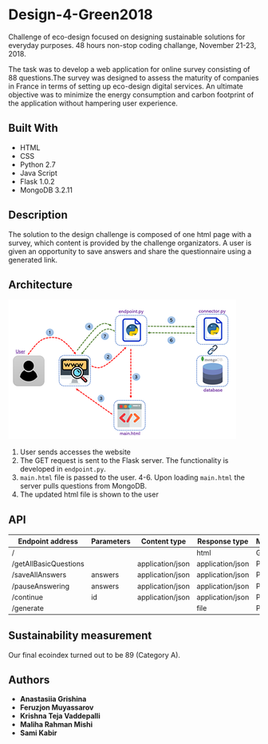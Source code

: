 # Design-4-Green2018

Challenge of eco-design focused on designing sustainable solutions for everyday purposes. 48 hours non-stop coding challange, November 21-23, 2018.

The task was to develop a web application for online survey consisting of 88 questions.The survey was designed to assess the maturity of companies in France in terms of setting up eco-design digital services. An ultimate objective was to minimize the energy consumption and carbon footprint of the application without hampering user experience.

## Built With

- HTML
- CSS
- Python 2.7
- Java Script
- Flask 1.0.2
- MongoDB 3.2.11

## Description
The solution to the design challenge is composed of one html page with a survey, which content is provided by the challenge organizators. A user is given an opportunity to save answers and share the questionnaire using a generated link.  

## Architecture 

![](architecture.png)

1. User sends accesses the website
2. The GET request is sent to the Flask server. The functionality is developed in ```endpoint.py```.
3. ```main.html``` file is passed to the user.
4-6. Upon loading ```main.html``` the server pulls questions from MongoDB.
7. The updated html file is shown to the user

## API

| Endpoint address        | Parameters | Content type | Response type |     Method    |
| --------------------    | ------------- | ------------- | ------------- | ---------- |
| /                       |               |                  |  html            | GET  |
| /getAllBasicQuestions   |               | application/json | application/json | POST |
| /saveAllAnswers         | answers       | application/json | application/json | POST |
| /pauseAnswering         | answers       | application/json | application/json | POST |
| /continue               | id            | application/json | application/json | POST |
| /generate               |               |                  | file             | POST |

## Sustainability measurement

Our final ecoindex turned out to be 89 (Category A).

## Authors

- **Anastasiia Grishina**
- **Feruzjon Muyassarov**
- **Krishna Teja Vaddepalli**
- **Maliha Rahman Mishi**
- **Sami Kabir**


